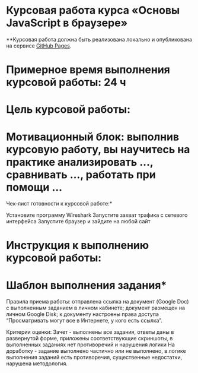 # Курсовая работа курса «Основы JavaScript в браузере»

**Курсовая работа должна быть реализована локально и опубликована на сервисе [GitHub Pages](https://pages.github.com/). 

# Примерное время выполнения курсовой работы: 24 ч

# Цель курсовой работы:



# Мотивационный блок: выполнив курсовую работу, вы научитесь на практике анализировать ..., сравнивать ..., работать при помощи ...

Чек-лист готовности к курсовой работе:*

Установите программу Wireshark
Запустите захват трафика с сетевого интерфейса
Запустите браузер и зайдите на любой сайт

# Инструкция к выполнению курсовой работы:

# Шаблон выполнения задания*

Правила приема работы:
отправлена ссылка на документ (Google Doc) с выполненным заданием в личном кабинете;
документ размещен на личном Google Disk;
к документу настроены права доступа “Просматривать могут все в Интернете, у кого есть ссылка”.

Критерии оценки:
Зачет - выполнены все задания, ответы даны в развернутой форме, приложены соответствующие скриншоты, в выполненных заданиях нет противоречий и нарушения логики
На доработку - задание выполнено частично или не выполнено, в логике выполнения заданий есть противоречия, существенные недостатки, нарушена методология.
